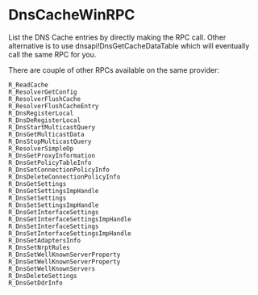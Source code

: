 # DnsCacheWinRPC
List the DNS Cache entries by directly making the RPC call. Other alternative is to use dnsapi!DnsGetCacheDataTable which will eventually call the same RPC for you.

There are couple of other RPCs available on the same provider:
```
R_ReadCache
R_ResolverGetConfig
R_ResolverFlushCache
R_ResolverFlushCacheEntry
R_DnsRegisterLocal
R_DnsDeRegisterLocal
R_DnsStartMulticastQuery
R_DnsGetMulticastData
R_DnsStopMulticastQuery
R_ResolverSimpleOp
R_DnsGetProxyInformation
R_DnsGetPolicyTableInfo
R_DnsSetConnectionPolicyInfo
R_DnsDeleteConnectionPolicyInfo
R_DnsGetSettings
R_DnsGetSettingsImpHandle
R_DnsSetSettings
R_DnsSetSettingsImpHandle
R_DnsGetInterfaceSettings
R_DnsGetInterfaceSettingsImpHandle
R_DnsSetInterfaceSettings
R_DnsSetInterfaceSettingsImpHandle
R_DnsGetAdaptersInfo
R_DnsSetNrptRules
R_DnsSetWellKnownServerProperty
R_DnsGetWellKnownServerProperty
R_DnsGetWellKnownServers
R_DnsDeleteSettings
R_DnsGetDdrInfo
```
